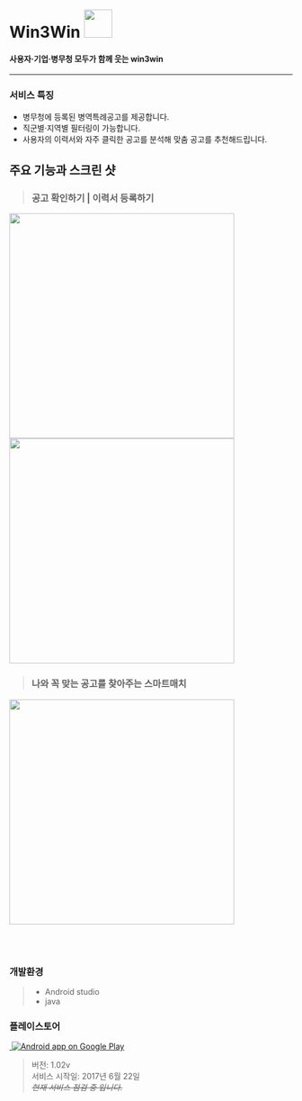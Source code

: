 # Win3Win <img width="50" height="50" src="https://github.com/Jiyunn/W3W/blob/develop/app/src/main/res/playstore.png">
#### 사용자·기업·병무청 모두가 함께 웃는 win3win
---

### 서비스 특징 
* 병무청에 등록된 병역특례공고를 제공합니다.
* 직군별·지역별 필터링이 가능합니다.
* 사용자의 이력서와 자주 클릭한 공고를 분석해 맞춤 공고를 추천해드립니다.

## 주요 기능과 스크린 샷

> ### 공고 확인하기 | 이력서 등록하기 
<img width="400" src="https://github.com/Jiyunn/W3W/blob/develop/screenshot/home.png/">
<img width="400" src="https://github.com/Jiyunn/W3W/blob/develop/screenshot/resume.jpg/">

> ### 나와 꼭 맞는 공고를 찾아주는 스마트매치
<img width="400" src="https://github.com/Jiyunn/W3W/blob/develop/screenshot/smartmatch.jpg/">

<br><br/>
### 개발환경
> * Android studio
> * java


### 플레이스토어
<a href="https://play.google.com/store/apps/details?id=com.gc.demomaterialdesign">
  <img alt="Android app on Google Play" src="https://developer.android.com/images/brand/en_app_rgb_wo_45.png" /></a>
  
> 버전: 1.02v<br/>
> 서비스 시작일: 2017년 6월 22일 <br/>
> ~~*현재 서비스 점검 중 입니다.*~~<br/>


